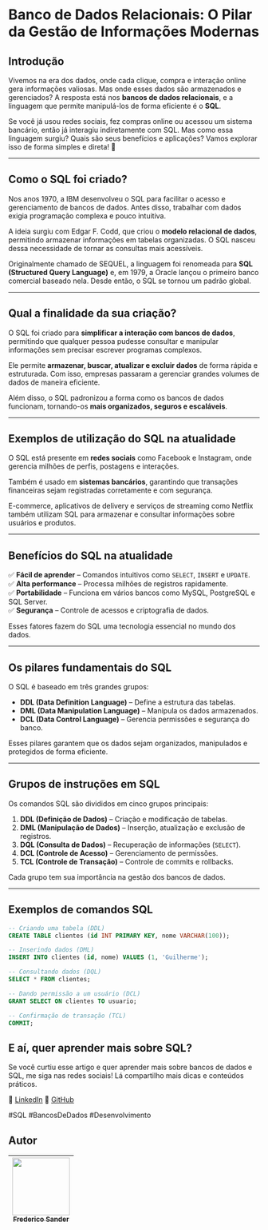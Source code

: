 # **Banco de Dados Relacionais: O Pilar da Gestão de Informações Modernas**

## **Introdução**  
Vivemos na era dos dados, onde cada clique, compra e interação online gera informações valiosas. Mas onde esses dados são armazenados e gerenciados? A resposta está nos **bancos de dados relacionais**, e a linguagem que permite manipulá-los de forma eficiente é o **SQL**.  

Se você já usou redes sociais, fez compras online ou acessou um sistema bancário, então já interagiu indiretamente com SQL. Mas como essa linguagem surgiu? Quais são seus benefícios e aplicações? Vamos explorar isso de forma simples e direta! 🚀  

---

## **Como o SQL foi criado?**  
Nos anos 1970, a IBM desenvolveu o SQL para facilitar o acesso e gerenciamento de bancos de dados. Antes disso, trabalhar com dados exigia programação complexa e pouco intuitiva.  

A ideia surgiu com Edgar F. Codd, que criou o **modelo relacional de dados**, permitindo armazenar informações em tabelas organizadas. O SQL nasceu dessa necessidade de tornar as consultas mais acessíveis.  

Originalmente chamado de SEQUEL, a linguagem foi renomeada para **SQL (Structured Query Language)** e, em 1979, a Oracle lançou o primeiro banco comercial baseado nela. Desde então, o SQL se tornou um padrão global.  

---

## **Qual a finalidade da sua criação?**  
O SQL foi criado para **simplificar a interação com bancos de dados**, permitindo que qualquer pessoa pudesse consultar e manipular informações sem precisar escrever programas complexos.  

Ele permite **armazenar, buscar, atualizar e excluir dados** de forma rápida e estruturada. Com isso, empresas passaram a gerenciar grandes volumes de dados de maneira eficiente.  

Além disso, o SQL padronizou a forma como os bancos de dados funcionam, tornando-os **mais organizados, seguros e escaláveis**.  

---

## **Exemplos de utilização do SQL na atualidade**  
O SQL está presente em **redes sociais** como Facebook e Instagram, onde gerencia milhões de perfis, postagens e interações.  

Também é usado em **sistemas bancários**, garantindo que transações financeiras sejam registradas corretamente e com segurança.  

E-commerce, aplicativos de delivery e serviços de streaming como Netflix também utilizam SQL para armazenar e consultar informações sobre usuários e produtos.  

---

## **Benefícios do SQL na atualidade**  
✅ **Fácil de aprender** – Comandos intuitivos como `SELECT`, `INSERT` e `UPDATE`.  
✅ **Alta performance** – Processa milhões de registros rapidamente.  
✅ **Portabilidade** – Funciona em vários bancos como MySQL, PostgreSQL e SQL Server.  
✅ **Segurança** – Controle de acessos e criptografia de dados.  

Esses fatores fazem do SQL uma tecnologia essencial no mundo dos dados.  

---

## **Os pilares fundamentais do SQL**  
O SQL é baseado em três grandes grupos:  
- **DDL (Data Definition Language)** – Define a estrutura das tabelas.  
- **DML (Data Manipulation Language)** – Manipula os dados armazenados.  
- **DCL (Data Control Language)** – Gerencia permissões e segurança do banco.  

Esses pilares garantem que os dados sejam organizados, manipulados e protegidos de forma eficiente.  

---

## **Grupos de instruções em SQL**  
Os comandos SQL são divididos em cinco grupos principais:  
1. **DDL (Definição de Dados)** – Criação e modificação de tabelas.  
2. **DML (Manipulação de Dados)** – Inserção, atualização e exclusão de registros.  
3. **DQL (Consulta de Dados)** – Recuperação de informações (`SELECT`).  
4. **DCL (Controle de Acesso)** – Gerenciamento de permissões.  
5. **TCL (Controle de Transação)** – Controle de commits e rollbacks.  

Cada grupo tem sua importância na gestão dos bancos de dados.  

---

## **Exemplos de comandos SQL**  
```sql
-- Criando uma tabela (DDL)
CREATE TABLE clientes (id INT PRIMARY KEY, nome VARCHAR(100));

-- Inserindo dados (DML)
INSERT INTO clientes (id, nome) VALUES (1, 'Guilherme');

-- Consultando dados (DQL)
SELECT * FROM clientes;

-- Dando permissão a um usuário (DCL)
GRANT SELECT ON clientes TO usuario;

-- Confirmação de transação (TCL)
COMMIT;
```

## E aí, quer aprender mais sobre SQL?
Se você curtiu esse artigo e quer aprender mais sobre bancos de dados e SQL, me siga nas redes sociais! Lá compartilho mais dicas e conteúdos práticos.

🔗 [LinkedIn](https://www.linkedin.com/in/frederico-cota-dev/)
🔗 [GitHub](https://github.com/FredericoSander)

#SQL #BancosDeDados #Desenvolvimento

## Autor    

| [<img loading="lazy" src="https://avatars.githubusercontent.com/u/136928502?s=96&v=4" width=115><br><sub>Frederico Sander</sub>](https://github.com/FredericoSander)
| :---: | 